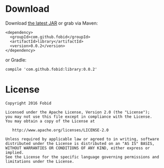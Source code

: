 # Download
Download [the latest JAR](https://repo1.maven.org/maven2/com/github/fobid/library/0.0.3/library-0.0.3.aar) or grab via Maven:
```
<dependency>
  <groupId>com.github.fobid</groupId>
  <artifactId>library</artifactId>
  <version>0.0.2</version>
</dependency>
```
or Gradle:
```
compile 'com.github.fobid:library:0.0.2'
```

# License
```
Copyright 2016 Fobid

Licensed under the Apache License, Version 2.0 (the "License");
you may not use this file except in compliance with the License.
You may obtain a copy of the License at

   http://www.apache.org/licenses/LICENSE-2.0

Unless required by applicable law or agreed to in writing, software
distributed under the License is distributed on an "AS IS" BASIS,
WITHOUT WARRANTIES OR CONDITIONS OF ANY KIND, either express or implied.
See the License for the specific language governing permissions and
limitations under the License.
```
